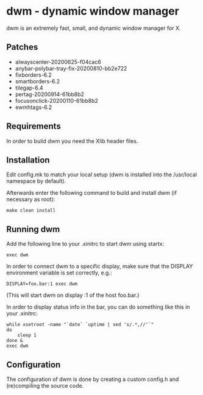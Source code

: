 dwm - dynamic window manager
============================
dwm is an extremely fast, small, and dynamic window manager for X.

Patches
-------
- alwayscenter-20200625-f04cac6
- anybar-polybar-tray-fix-20200810-bb2e722
- fixborders-6.2
- smartborders-6.2
- tilegap-6.4
- pertag-20200914-61bb8b2
- focusonclick-20200110-61bb8b2
- ewmhtags-6.2

Requirements
------------
In order to build dwm you need the Xlib header files.


Installation
------------
Edit config.mk to match your local setup (dwm is installed into
the /usr/local namespace by default).

Afterwards enter the following command to build and install dwm (if
necessary as root):

    make clean install


Running dwm
-----------
Add the following line to your .xinitrc to start dwm using startx:

    exec dwm

In order to connect dwm to a specific display, make sure that
the DISPLAY environment variable is set correctly, e.g.:

    DISPLAY=foo.bar:1 exec dwm

(This will start dwm on display :1 of the host foo.bar.)

In order to display status info in the bar, you can do something
like this in your .xinitrc:

    while xsetroot -name "`date` `uptime | sed 's/.*,//'`"
    do
    	sleep 1
    done &
    exec dwm


Configuration
-------------
The configuration of dwm is done by creating a custom config.h
and (re)compiling the source code.
